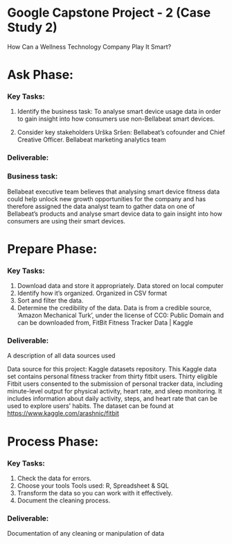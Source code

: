 # Google Capstone Project - 2 (Case Study 2)
How Can a Wellness Technology Company Play It Smart?

# Ask Phase:
	
  ### Key Tasks:
  
1.	Identify the business task: 
        To analyse smart device usage data in order to gain insight into how consumers use non-Bellabeat smart devices.

2.	Consider key stakeholders 
        Urška Sršen: Bellabeat’s cofounder and Chief Creative Officer.
        Bellabeat marketing analytics team

### Deliverable:
   ### Business task:
Bellabeat executive team believes that analysing smart device fitness data could          help unlock new growth opportunities for the company	and has therefore assigned the data analyst team to gather data on one of Bellabeat’s products and analyse smart device data to gain insight into how consumers are using their smart devices.

# Prepare Phase:
	
  ### Key Tasks:
  
1.   Download data and store it appropriately. 
     Data stored on local computer
2.	Identify how it’s organized.
        Organized in CSV format
3.	Sort and filter the data.
4.	Determine the credibility of the data.
        Data is from a credible source, ‘Amazon Mechanical Turk’, under the license of   CC0: Public Domain and can be downloaded from, FitBit Fitness Tracker Data | Kaggle

### Deliverable:

A description of all data sources used

Data source for this project: Kaggle datasets repository. This Kaggle data set contains personal fitness tracker from thirty fitbit users. Thirty eligible Fitbit users consented to the submission of personal tracker data, including minute-level output for physical activity, heart rate, and sleep monitoring. It includes information about daily activity, steps, and heart rate that can be used to explore users’ habits. The dataset can be found at https://www.kaggle.com/arashnic/fitbit

# Process Phase:
	
  ### Key Tasks:
  
1.	  Check the data for errors.
2.	  Choose your tools
          Tools used:  R, Spreadsheet & SQL
3.	  Transform the data so you can work with it effectively.
4.	  Document the cleaning process.


### Deliverable:
Documentation of any cleaning or manipulation of data 






